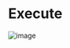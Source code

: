 # Execute

![image](https://github.com/coolnikitav/coding-lessons/assets/30304422/c8fb7e73-74b7-4dc5-8f65-19579ac40f5b)
